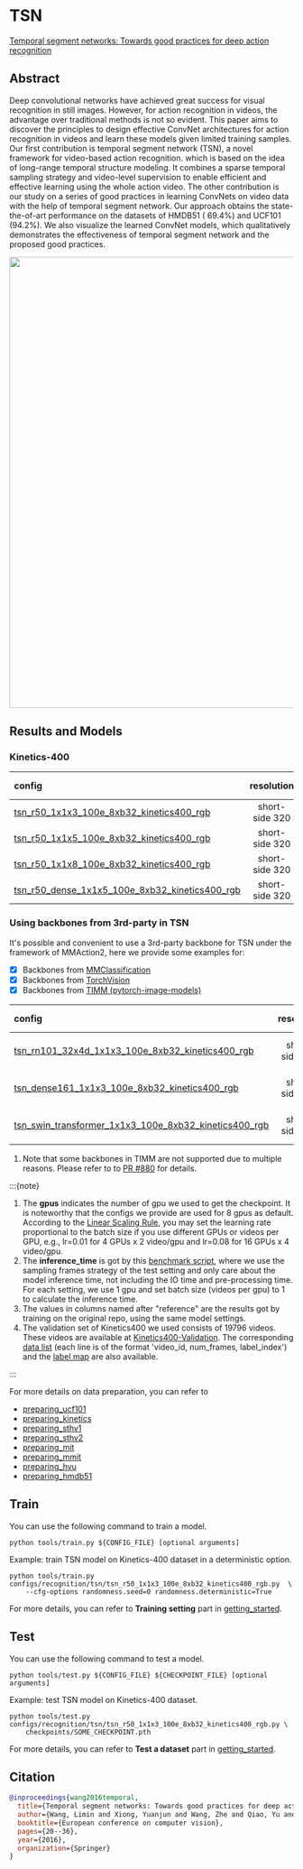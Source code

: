 # TSN

[Temporal segment networks: Towards good practices for deep action recognition](https://link.springer.com/chapter/10.1007/978-3-319-46484-8_2)

<!-- [ALGORITHM] -->

## Abstract

<!-- [ABSTRACT] -->

Deep convolutional networks have achieved great success for visual recognition in still images. However, for action recognition in videos, the advantage over traditional methods is not so evident. This paper aims to discover the principles to design effective ConvNet architectures for action recognition in videos and learn these models given limited training samples. Our first contribution is temporal segment network (TSN), a novel framework for video-based action recognition. which is based on the idea of long-range temporal structure modeling. It combines a sparse temporal sampling strategy and video-level supervision to enable efficient and effective learning using the whole action video. The other contribution is our study on a series of good practices in learning ConvNets on video data with the help of temporal segment network. Our approach obtains the state-the-of-art performance on the datasets of HMDB51 ( 69.4%) and UCF101 (94.2%). We also visualize the learned ConvNet models, which qualitatively demonstrates the effectiveness of temporal segment network and the proposed good practices.

<!-- [IMAGE] -->

<div align=center>
<img src="https://user-images.githubusercontent.com/34324155/143019237-8823045b-dfa3-45cc-a992-ee83ab9d8459.png" width="800"/>
</div>

## Results and Models

### Kinetics-400

| config                                   |   resolution   | gpus | backbone | pretrain | top1 acc | top5 acc | inference_time(video/s) | gpu_mem(M) |                  ckpt                   |                  log                   |
| :--------------------------------------- | :------------: | :--: | :------: | :------: | :------: | :------: | :---------------------: | :--------: | :-------------------------------------: | :------------------------------------: |
| [tsn_r50_1x1x3_100e_8xb32_kinetics400_rgb](/configs/recognition/tsn/tsn_r50_1x1x3_100e_8xb32_kinetics400_rgb.py) | short-side 320 |  8   | ResNet50 | ImageNet |  72.77   |  90.66   |            x            |    8321    | [ckpt](https://download.openmmlab.com/mmaction/recognition/tsn/tsn_r50_1x1x3_100e_kinetics400_rgb/tsn_r50_1x1x3_100e_kinetics400_rgb_20200614-e508be42.pth) | [log](https://download.openmmlab.com/mmaction/recognition/tsn/tsn_r50_1x1x3_100e_kinetics400_rgb/20200614_063526.log) |
| [tsn_r50_1x1x5_100e_8xb32_kinetics400_rgb](/configs/recognition/tsn/tsn_r50_1x1x5_100e_8xb32_kinetics400_rgb.py) | short-side 320 |  8   | ResNet50 | ImageNet |  73.73   |  91.15   |            x            |   13616    | [ckpt](https://download.openmmlab.com/mmaction/recognition/tsn/tsn_r50_1x1x3_100e_kinetics400_rgb/tsn_r50_1x1x3_100e_kinetics400_rgb_20200614-e508be42.pth) | [log](https://download.openmmlab.com/mmaction/recognition/tsn/tsn_r50_1x1x3_100e_kinetics400_rgb/20200614_063526.log) |
| [tsn_r50_1x1x8_100e_8xb32_kinetics400_rgb](/configs/recognition/tsn/tsn_r50_1x1x8_100e_8xb32_kinetics400_rgb.py) | short-side 320 |  8   | ResNet50 | ImageNet |  74.21   |  91.36   |            x            |   21549    | [ckpt](https://download.openmmlab.com/mmaction/recognition/tsn/tsn_r50_1x1x3_100e_kinetics400_rgb/tsn_r50_1x1x3_100e_kinetics400_rgb_20200614-e508be42.pth) | [log](https://download.openmmlab.com/mmaction/recognition/tsn/tsn_r50_1x1x3_100e_kinetics400_rgb/20200614_063526.log) |
| [tsn_r50_dense_1x1x5_100e_8xb32_kinetics400_rgb](/configs/recognition/tsn/tsn_r50_dense_1x1x5_100e_8xb32_kinetics400_rgb.py) | short-side 320 |  8   | ResNet50 | ImageNet |  71.37   |  89.66   |            x            |   13616    | [ckpt](https://download.openmmlab.com/mmaction/recognition/tsn/tsn_r50_1x1x3_100e_kinetics400_rgb/tsn_r50_1x1x3_100e_kinetics400_rgb_20200614-e508be42.pth) | [log](https://download.openmmlab.com/mmaction/recognition/tsn/tsn_r50_1x1x3_100e_kinetics400_rgb/20200614_063526.log) |

### Using backbones from 3rd-party in TSN

It's possible and convenient to use a 3rd-party backbone for TSN under the framework of MMAction2, here we provide some examples for:

- [x] Backbones from [MMClassification](https://github.com/open-mmlab/mmclassification/)
- [x] Backbones from [TorchVision](https://github.com/pytorch/vision/)
- [x] Backbones from [TIMM (pytorch-image-models)](https://github.com/rwightman/pytorch-image-models)

| config                                   |   resolution   | gpus |                  backbone                  | pretrain | top1 acc | top5 acc |                  ckpt                  |                  log                   |
| :--------------------------------------- | :------------: | :--: | :----------------------------------------: | :------: | :------: | :------: | :------------------------------------: | :------------------------------------: |
| [tsn_rn101_32x4d_1x1x3_100e_8xb32_kinetics400_rgb](/configs/recognition/tsn/custom_backbones/tsn_rn101_32x4d_1x1x3_100e_8xb32_kinetics400_rgb.py) | short-side 320 |  8   | ResNeXt101-32x4d \[[MMCls](https://github.com/open-mmlab/mmclassification/tree/master/configs/resnext)\] | ImageNet |  72.79   |  90.40   | [ckpt](https://download.openmmlab.com/mmaction/recognition/tsn/custom_backbones/tsn_rn101_32x4d_320p_1x1x3_100e_kinetics400_rgb-16a8b561.pth) | [log](https://download.openmmlab.com/mmaction/recognition/tsn/custom_backbones/tsn_rn101_32x4d_320p_1x1x3_100e_kinetics400_rgb.log) |
| [tsn_dense161_1x1x3_100e_8xb32_kinetics400_rgb](/configs/recognition/tsn/custom_backbones/tsn_dense161_1x1x3_100e_8xb32_kinetics400_rgb.py) | short-side 320 |  8   | Densenet-161 \[[TorchVision](https://github.com/pytorch/vision/)\] | ImageNet |  68.31   |  87.79   | [ckpt](https://download.openmmlab.com/mmaction/recognition/tsn/custom_backbones/tsn_dense161_320p_1x1x3_100e_kinetics400_rgb/tsn_dense161_320p_1x1x3_100e_kinetics400_rgb-cbe85332.pth) | [log](https://download.openmmlab.com/mmaction/recognition/tsn/custom_backbones/tsn_dense161_320p_1x1x3_100e_kinetics400_rgb/tsn_dense161_320p_1x1x3_100e_kinetics400_rgb.log) |
| [tsn_swin_transformer_1x1x3_100e_8xb32_kinetics400_rgb](/configs/recognition/tsn/custom_backbones/tsn_swin_transformer_1x1x3_100e_8xb32_kinetics400_rgb.py) | short-side 320 |  8   | Swin Transformer Base \[[timm](https://github.com/rwightman/pytorch-image-models)\] | ImageNet |  76.90   |  92.55   | [ckpt](https://download.openmmlab.com/mmaction/recognition/tsn/custom_backbones/tsn_swin_transformer_video_320p_1x1x3_100e_kinetics400_rgb/tsn_swin_transformer_video_320p_1x1x3_100e_kinetics400_rgb-805380f6.pth) | [log](https://download.openmmlab.com/mmaction/recognition/tsn/custom_backbones/tsn_swin_transformer_video_320p_1x1x3_100e_kinetics400_rgb/tsn_swin_transformer_video_320p_1x1x3_100e_kinetics400_rgb.log) |

1. Note that some backbones in TIMM are not supported due to multiple reasons. Please refer to to [PR #880](https://github.com/open-mmlab/mmaction2/pull/880) for details.

:::{note}

1. The **gpus** indicates the number of gpu we used to get the checkpoint. It is noteworthy that the configs we provide are used for 8 gpus as default.
   According to the [Linear Scaling Rule](https://arxiv.org/abs/1706.02677), you may set the learning rate proportional to the batch size if you use different GPUs or videos per GPU,
   e.g., lr=0.01 for 4 GPUs x 2 video/gpu and lr=0.08 for 16 GPUs x 4 video/gpu.
2. The **inference_time** is got by this [benchmark script](/tools/analysis/benchmark.py), where we use the sampling frames strategy of the test setting and only care about the model inference time,
   not including the IO time and pre-processing time. For each setting, we use 1 gpu and set batch size (videos per gpu) to 1 to calculate the inference time.
3. The values in columns named after "reference" are the results got by training on the original repo, using the same model settings.
4. The validation set of Kinetics400 we used consists of 19796 videos. These videos are available at [Kinetics400-Validation](https://mycuhk-my.sharepoint.com/:u:/g/personal/1155136485_link_cuhk_edu_hk/EbXw2WX94J1Hunyt3MWNDJUBz-nHvQYhO9pvKqm6g39PMA?e=a9QldB). The corresponding [data list](https://download.openmmlab.com/mmaction/dataset/k400_val/kinetics_val_list.txt) (each line is of the format 'video_id, num_frames, label_index') and the [label map](https://download.openmmlab.com/mmaction/dataset/k400_val/kinetics_class2ind.txt) are also available.

:::

For more details on data preparation, you can refer to

- [preparing_ucf101](/tools/data/ucf101/README.md)
- [preparing_kinetics](/tools/data/kinetics/README.md)
- [preparing_sthv1](/tools/data/sthv1/README.md)
- [preparing_sthv2](/tools/data/sthv2/README.md)
- [preparing_mit](/tools/data/mit/README.md)
- [preparing_mmit](/tools/data/mmit/README.md)
- [preparing_hvu](/tools/data/hvu/README.md)
- [preparing_hmdb51](/tools/data/hmdb51/README.md)

## Train

You can use the following command to train a model.

```shell
python tools/train.py ${CONFIG_FILE} [optional arguments]
```

Example: train TSN model on Kinetics-400 dataset in a deterministic option.

```shell
python tools/train.py configs/recognition/tsn/tsn_r50_1x1x3_100e_8xb32_kinetics400_rgb.py  \
    --cfg-options randomness.seed=0 randomness.deterministic=True
```

For more details, you can refer to **Training setting** part in [getting_started](/docs/getting_started.md#training-setting).

## Test

You can use the following command to test a model.

```shell
python tools/test.py ${CONFIG_FILE} ${CHECKPOINT_FILE} [optional arguments]
```

Example: test TSN model on Kinetics-400 dataset.

```shell
python tools/test.py configs/recognition/tsn/tsn_r50_1x1x3_100e_8xb32_kinetics400_rgb.py \
    checkpoints/SOME_CHECKPOINT.pth
```

For more details, you can refer to **Test a dataset** part in [getting_started](/docs/getting_started.md#test-a-dataset).

## Citation

```BibTeX
@inproceedings{wang2016temporal,
  title={Temporal segment networks: Towards good practices for deep action recognition},
  author={Wang, Limin and Xiong, Yuanjun and Wang, Zhe and Qiao, Yu and Lin, Dahua and Tang, Xiaoou and Van Gool, Luc},
  booktitle={European conference on computer vision},
  pages={20--36},
  year={2016},
  organization={Springer}
}
```
